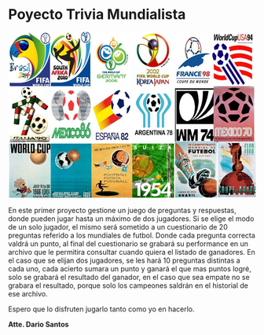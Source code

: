 # Poyecto Trivia Mundialista
![logotipo](/logotrivia.jpg)


En este primer proyecto gestione un juego de preguntas y respuestas, donde pueden jugar hasta un máximo de dos jugadores.
Si se elige el modo de un solo jugador, el mismo será sometido a un cuestionario de 20 preguntas referido a los mundiales de futbol.
Donde cada pregunta correcta valdrá un punto, al final del cuestionario se grabará su performance en un archivo que le permitira consultar cuando quiera el listado
de ganadores.
En el caso que se elijan dos jugadores, se les hará 10 preguntas distintas a cada uno, cada acierto sumara un punto y ganará el que mas puntos logré, solo se grabará el resultado del ganador, en el caso que sea empate no se grabara el resultado, porque solo los campeones saldrán en el historial de ese archivo.

Espero que lo disfruten jugarlo tanto como yo en hacerlo.

**Atte. Dario Santos**


